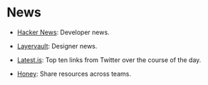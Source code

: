 # News

- [Hacker News](https://news.ycombinator.com/): Developer news.

- [Layervault](https://news.layervault.com/): Designer news.

- [Latest.is](http://latest.is/): Top ten links from Twitter over the course of the day.

- [Honey](https://honey.is/home/#feed): Share resources across teams.
